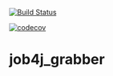[![Build Status](https://travis-ci.org/SergejBusch/job4j_grabber.svg?branch=master)](https://travis-ci.org/SergejBusch/job4j_grabber)

[![codecov](https://codecov.io/gh/SergejBusch/job4j_grabber/branch/master/graph/badge.svg?token=Z1UKMXAI53)](https://codecov.io/gh/SergejBusch/job4j_grabber)

# job4j_grabber